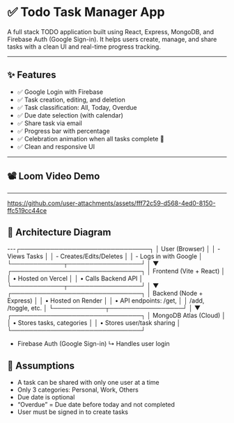 # ✅ Todo Task Manager App

A full stack TODO application built using React, Express, MongoDB, and Firebase Auth (Google Sign-in). It helps users create, manage, and share tasks with a clean UI and real-time progress tracking.

---

## ✨ Features

- ✅ Google Login with Firebase
- ✅ Task creation, editing, and deletion
- ✅ Task classification: All, Today, Overdue
- ✅ Due date selection (with calendar)
- ✅ Share task via email
- ✅ Progress bar with percentage
- ✅ Celebration animation when all tasks complete 🎉
- ✅ Clean and responsive UI
---

## 📽️ Loom Video Demo


---

https://github.com/user-attachments/assets/fff72c59-d568-4ed0-8150-ffc519cc44ce



## 🧱 Architecture Diagram


---┌──────────────────────────────┐
│         User (Browser)       │
│ - Views Tasks                │
│ - Creates/Edits/Deletes      │
│ - Logs in with Google        │
└────────────┬─────────────────┘
             │
             ▼
┌──────────────────────────────┐
│      Frontend (Vite + React) │
│     • Hosted on Vercel       │
│     • Calls Backend API      │
└────────────┬─────────────────┘
             │
             ▼
┌──────────────────────────────┐
│   Backend (Node + Express)   │
│     • Hosted on Render       │
│     • API endpoints: /get,   │
│       /add, /toggle, etc.    │
└────────────┬─────────────────┘
             │
             ▼
┌──────────────────────────────┐
│     MongoDB Atlas (Cloud)    │
│  • Stores tasks, categories  │
│  • Stores user/task sharing  │
└──────────────────────────────┘

+ Firebase Auth (Google Sign-in)
   ↳ Handles user login


## 📌 Assumptions

- A task can be shared with only one user at a time
- Only 3 categories: Personal, Work, Others
- Due date is optional
- “Overdue” = Due date before today and not completed
- User must be signed in to create tasks



